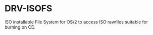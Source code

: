 DRV-ISOFS
=========

ISO installable File System for OS/2 to access ISO rawfiles suitable for burning on CD.